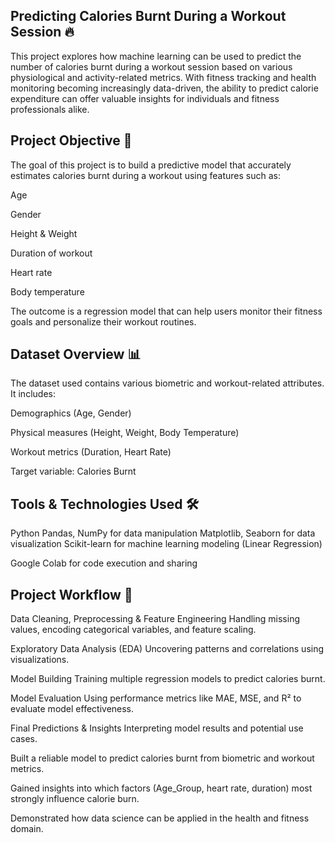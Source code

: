 ## Predicting Calories Burnt During a Workout Session 🔥
This project explores how machine learning can be used to predict the number of calories burnt during a workout session based on various physiological and activity-related metrics. With fitness tracking and health monitoring becoming increasingly data-driven, the ability to predict calorie expenditure can offer valuable insights for individuals and fitness professionals alike.

## Project Objective 🎯
The goal of this project is to build a predictive model that accurately estimates calories burnt during a workout using features such as:

Age

Gender

Height & Weight

Duration of workout

Heart rate

Body temperature

The outcome is a regression model that can help users monitor their fitness goals and personalize their workout routines.

## Dataset Overview 📊
The dataset used contains various biometric and workout-related attributes. It includes:

Demographics (Age, Gender)

Physical measures (Height, Weight, Body Temperature)

Workout metrics (Duration, Heart Rate)

Target variable: Calories Burnt

## Tools & Technologies Used 🛠️
Python
Pandas, NumPy for data manipulation
Matplotlib, Seaborn for data visualization
Scikit-learn for machine learning modeling (Linear Regression)

Google Colab for code execution and sharing

## Project Workflow 🚀 
Data Cleaning, Preprocessing & Feature Engineering
Handling missing values, encoding categorical variables, and feature scaling.

Exploratory Data Analysis (EDA)
Uncovering patterns and correlations using visualizations.

Model Building
Training multiple regression models to predict calories burnt.

Model Evaluation
Using performance metrics like MAE, MSE, and R² to evaluate model effectiveness.

Final Predictions & Insights
Interpreting model results and potential use cases.

Built a reliable model to predict calories burnt from biometric and workout metrics.

Gained insights into which factors (Age_Group, heart rate, duration) most strongly influence calorie burn.

Demonstrated how data science can be applied in the health and fitness domain.
